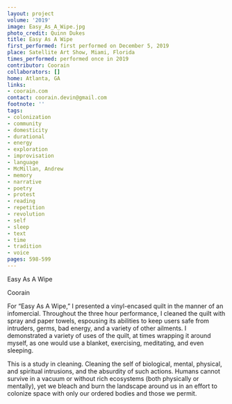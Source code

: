 ```yaml
---
layout: project
volume: '2019'
image: Easy_As_A_Wipe.jpg
photo_credit: Quinn Dukes
title: Easy As A Wipe
first_performed: first performed on December 5, 2019
place: Satellite Art Show, Miami, Florida
times_performed: performed once in 2019
contributor: Coorain
collaborators: []
home: Atlanta, GA
links:
- coorain.com
contact: coorain.devin@gmail.com
footnote: ''
tags:
- colonization
- community
- domesticity
- durational
- energy
- exploration
- improvisation
- language
- McMillan, Andrew
- memory
- narrative
- poetry
- protest
- reading
- repetition
- revolution
- self
- sleep
- text
- time
- tradition
- voice
pages: 598-599
---
```



Easy As A Wipe

Coorain

For “Easy As A Wipe,” I presented a vinyl-encased quilt in the manner of an infomercial. Throughout the three hour performance, I cleaned the quilt with spray and paper towels, espousing its abilities to keep users safe from intruders, germs, bad energy, and a variety of other ailments. I demonstrated a variety of uses of the quilt, at times wrapping it around myself, as one would use a blanket, exercising, meditating, and even sleeping.

This is a study in cleaning. Cleaning the self of biological, mental, physical, and spiritual intrusions, and the absurdity of such actions. Humans cannot survive in a vacuum or without rich ecosystems (both physically or mentally), yet we bleach and burn the landscape around us in an effort to colonize space with only our ordered bodies and those we permit.
